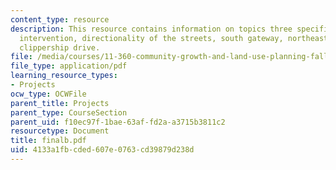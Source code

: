 ```yaml
---
content_type: resource
description: This resource contains information on topics three specific areas of
  intervention, directionality of the streets, south gateway, northeast gateway and
  clippership drive.
file: /media/courses/11-360-community-growth-and-land-use-planning-fall-2006/4133a1fbcded607e0763cd39879d238d_finalb.pdf
file_type: application/pdf
learning_resource_types:
- Projects
ocw_type: OCWFile
parent_title: Projects
parent_type: CourseSection
parent_uid: f10ec97f-1bae-63af-fd2a-a3715b3811c2
resourcetype: Document
title: finalb.pdf
uid: 4133a1fb-cded-607e-0763-cd39879d238d
---
```

